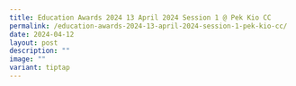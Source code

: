 ```yaml
---
title: Education Awards 2024 13 April 2024 Session 1 @ Pek Kio CC
permalink: /education-awards-2024-13-april-2024-session-1-pek-kio-cc/
date: 2024-04-12
layout: post
description: ""
image: ""
variant: tiptap
---
```

